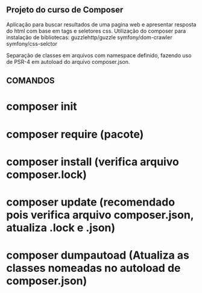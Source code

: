 
## Projeto do curso de Composer

Aplicação para buscar resultados de uma pagina web e apresentar resposta do html com base em tags e seletores css.
Utilização do composer para instalação de bibliotecas:
    guzzlehttp/guzzle
    symfony/dom-crawler
    symfony/css-selctor

Separação de classes em arquivos com namespace definido, fazendo uso de PSR-4 em autoload do arquivo composer.json.

## COMANDOS

# composer init
# composer require (pacote)
# composer install (verifica arquivo composer.lock)
# composer update  (recomendado pois verifica arquivo composer.json, atualiza .lock e .json)
# composer dumpautoad (Atualiza as classes nomeadas no autoload de composer.json)